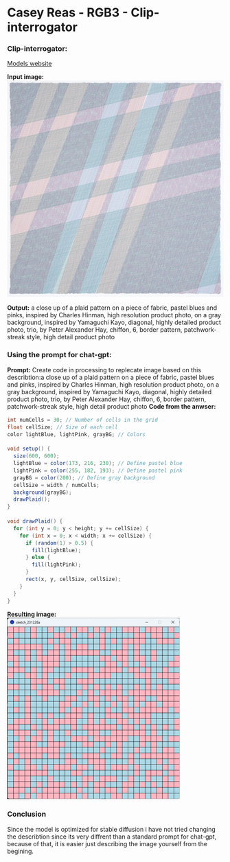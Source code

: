 # Casey Reas - RGB3 - Clip-interrogator

### Clip-interrogator:
[Models website](https://github.com/pharmapsychotic/clip-interrogator)

**Input image:**
![Prvi poskus](images/image.png)

**Output:**
a close up of a plaid pattern on a piece of fabric, pastel blues and pinks, inspired by Charles Hinman, high resolution product photo, on a gray background, inspired by Yamaguchi Kayo, diagonal, highly detailed product photo, trio, by Peter Alexander Hay, chiffon, 6, border pattern, patchwork-streak style, high detail product photo


### Using the prompt for chat-gpt:

**Prompt:**
Create code in processing to replecate image based on this describtion:a close up of a plaid pattern on a piece of fabric, pastel blues and pinks, inspired by Charles Hinman, high resolution product photo, on a gray background, inspired by Yamaguchi Kayo, diagonal, highly detailed product photo, trio, by Peter Alexander Hay, chiffon, 6, border pattern, patchwork-streak style, high detail product photo
**Code from the anwser:**
```java
int numCells = 30; // Number of cells in the grid
float cellSize; // Size of each cell
color lightBlue, lightPink, grayBG; // Colors

void setup() {
  size(600, 600);
  lightBlue = color(173, 216, 230); // Define pastel blue
  lightPink = color(255, 182, 193); // Define pastel pink
  grayBG = color(200); // Define gray background
  cellSize = width / numCells;
  background(grayBG);
  drawPlaid();
}

void drawPlaid() {
  for (int y = 0; y < height; y += cellSize) {
    for (int x = 0; x < width; x += cellSize) {
      if (random(1) > 0.5) {
        fill(lightBlue);
      } else {
        fill(lightPink);
      }
      rect(x, y, cellSize, cellSize);
    }
  }
}
```
**Resulting image:**
![Prvi poskus](images/image-1.png)

### Conclusion

Since the model is optimized for stable diffusion i have not tried changing the describtion since its very diffrent than a standard prompt for chat-gpt, because of that, it is easier just describing the image yourself from the begining.



